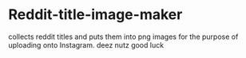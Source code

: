 # Reddit-title-image-maker
collects reddit titles and puts them into png images for the purpose of uploading onto Instagram.
deez nutz good luck
